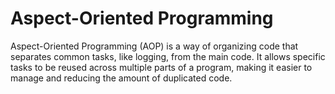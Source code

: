 # Aspect-Oriented Programming
Aspect-Oriented Programming (AOP) is a way of organizing code that separates common tasks, like logging, from the main code. It allows specific tasks to be reused across multiple parts of a program, making it easier to manage and reducing the amount of duplicated code.